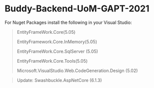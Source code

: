 # Buddy-Backend-UoM-GAPT-2021

For Nuget Packages install the following in your Visual Studio:
> EntityFrameWork.Core(5.05)
> 
> EntityFramework.Core.InMemory(5.05)
> 
> EntityFrameWork.Core.SqlServer (5.05)
> 
> EntityFrameWork.Core.Tools(5.05)
> 
> Microsoft.VisualStudio.Web.CodeGeneration.Design (5.02)
> 

> Update: Swashbuckle.AspNetCore (6.1.3)
